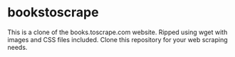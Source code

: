 # bookstoscrape
 
This is a clone of the books.toscrape.com website. Ripped using wget with images and CSS files included. Clone this repository for your web scraping needs.